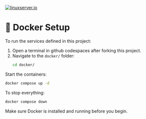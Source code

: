 <!-- DO NOT EDIT THIS FILE MANUALLY -->
<!-- Please read https://github.com/linuxserver/docker-webtop/blob/master/.github/CONTRIBUTING.md -->
[![linuxserver.io](https://raw.githubusercontent.com/linuxserver/docker-templates/master/linuxserver.io/img/linuxserver_medium.png)](https://linuxserver.io)

# 🐳 Docker Setup

To run the services defined in this project:

1. Open a terminal in github codespaces after forking this project.
2. Navigate to the `docker/` folder:
   ```bash
   cd docker/
Start the containers:

```bash
docker compose up -d
```
To stop everything:

```bash
docker compose down
```
Make sure Docker is installed and running before you begin.
